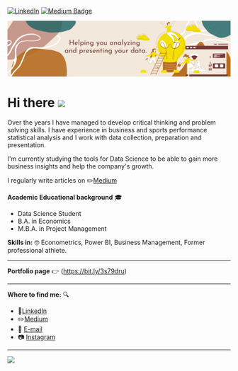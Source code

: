 [![LinkedIn](https://img.shields.io/badge/-biancaisaac-blue?style=flat-square&logo=Linkedin&logoColor=white)](https://www.linkedin.com/in/bianca-rodrigues-isaac/) 
[![Medium Badge](https://badgen.net/badge/icon/biancaisaac?icon=medium&label)](https://biancarisaac.medium.com/)

<p align="center">
  <img src="https://raw.githubusercontent.com/bianca-isaac/Portfolio/main/images/Capa_linkedin.png" >
</p>

# Hi there <img src="https://raw.githubusercontent.com/iampavangandhi/iampavangandhi/master/gifs/Hi.gif" width="30px"></h2> 




Over the years I have managed to develop critical thinking and problem solving skills.
I have experience in business and sports performance statistical analysis and I work with data collection, preparation and presentation.


I'm currently studying the tools for Data Science to be able to gain more business insights and help the company's growth.

 I regularly write articles on :pencil2:[Medium](https://pingback.com/biancaisaac)


**Academic Educational background** 🎓
* Data Science Student 
* B.A. in Economics
* M.B.A. in Project Management 



**Skills in:** 🤓 
Econometrics, Power BI, Business Management, Former professional athlete.

---


**Portfolio page** 👉 (https://bit.ly/3s79dru)

---

**Where to find me:** 🔍
* :briefcase:[LinkedIn](https://www.linkedin.com/in/bianca-rodrigues-isaac/)
* :pencil2:[Medium](https://biancarisaac.medium.com/) 
* :email: [E-mail](mailto:biancarisaac@gmail.com)
* :camera: [Instagram](https://www.instagram.com/bia.isaac/)

---

![](https://komarev.com/ghpvc/?username=bianca-isaac&color=yellowgreen&style=flat)




